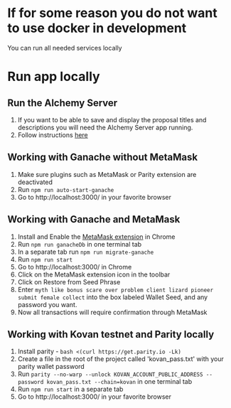 # If for some reason you do not want to use docker in development

You can run all needed services locally

# Run app locally

## Run the Alchemy Server
1. If you want to be able to save and display the proposal titles and descriptions you will need the Alchemy Server app running.
2. Follow instructions [here](https://github.com/daostack/alchemy-server)

## Working with Ganache without MetaMask
1. Make sure plugins such as MetaMask or Parity extension are deactivated
2. Run `npm run auto-start-ganache`
3. Go to http://localhost:3000/ in your favorite browser

## Working with Ganache and MetaMask
1. Install and Enable the [MetaMask extension](https://chrome.google.com/webstore/detail/metamask/nkbihfbeogaeaoehlefnkodbefgpgknn?hl=en) in Chrome
2. Run `npm run ganacheDb` in one terminal tab
3. In a separate tab run `npm run migrate-ganache`
4. Run `npm run start`
5. Go to http://localhost:3000/ in Chrome
6. Click on the MetaMask extension icon in the toolbar
7. Click on Restore from Seed Phrase
8. Enter `myth like bonus scare over problem client lizard pioneer submit female collect` into the box labeled Wallet Seed, and any password you want.
9. Now all transactions will require confirmation through MetaMask

## Working with Kovan testnet and Parity locally
1. Install parity - `bash <(curl https://get.parity.io -Lk)`
2. Create a file in the root of the project called 'kovan_pass.txt' with your parity wallet password
3. Run `parity --no-warp --unlock KOVAN_ACCOUNT_PUBLIC_ADDRESS --password kovan_pass.txt --chain=kovan` in one terminal tab
4. Run `npm run start` in a separate tab
5. Go to http://localhost:3000/ in your favorite browser

